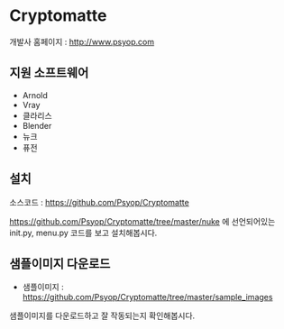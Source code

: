 # Cryptomatte

개발사 홈페이지 : http://www.psyop.com

## 지원 소프트웨어
- Arnold
- Vray
- 클라리스
- Blender
- 뉴크
- 퓨전

## 설치
소스코드 : https://github.com/Psyop/Cryptomatte

https://github.com/Psyop/Cryptomatte/tree/master/nuke 에 선언되어있는 init.py, menu.py 코드를 보고 설치해봅시다.

## 샘플이미지 다운로드
- 샘플이미지 : https://github.com/Psyop/Cryptomatte/tree/master/sample_images

샘플이미지를 다운로드하고 잘 작동되는지 확인해봅시다.